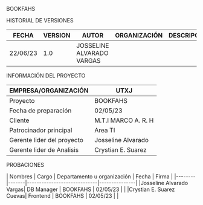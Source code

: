 BOOKFAHS

HISTORIAL DE VERSIONES

| FECHA    | VERSION  | AUTOR    | ORGANIZACIÓN | DESCRIPCIÓN |
|----------|----------|----------|--------------|-------------|
| 22/06/23    | 1.0   | JOSSELINE ALVARADO VARGAS   |              |             |

INFORMACIÓN DEL PROYECTO

| EMPRESA/ORGANIZACIÓN | UTXJ |
|----------------------|------|
| Proyecto             |BOOKFAHS|
|Fecha de preparación  |02/05/23|
|Cliente               |M.T.I MARCO A. R. H|
|Patrocinador principal | Area TI |
|Gerente lider del proyecto | Josseline Alvarado |
|Gerente lider de Analisis | Crystian E. Suarez |


PROBACIONES

| Nombres | Cargo | Departamento u organización | Fecha | Firma |
|--------|-------|-----------------------------|---------------|
|Josseline Alvarado Vargas| DB Manager | BOOKFAHS | 02/05/23 |             |
|Crystian E. Suarez Cuevas| Frontend | BOOKFAHS | 02/05/23 |             |

